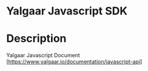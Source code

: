# Yalgaar Javascript SDK

# Description
Yalgaar Javascript Document [https://www.yalgaar.io/documentation/javascript-api]
